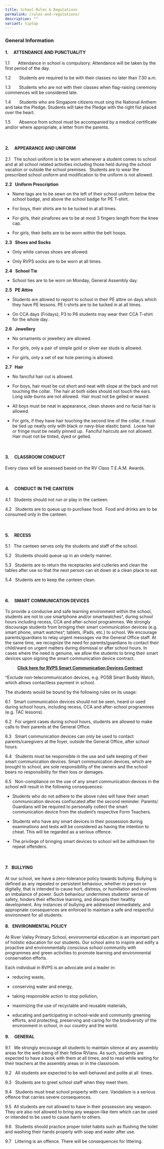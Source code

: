 ```yaml
---
title: School Rules & Regulations
permalink: /rules-and-regulations/
description: ""
variant: tiptap
---
```

<h3><strong>General Information</strong></h3>
<p></p>
<h4><strong>1.&nbsp;&nbsp;&nbsp;&nbsp; ATTENDANCE AND PUNCTUALITY</strong></h4>
<p>1.1&nbsp;&nbsp;&nbsp;&nbsp;&nbsp;&nbsp; Attendance in school is compulsory.
Attendance will be taken by the first period of the day.</p>
<p>1.2&nbsp;&nbsp;&nbsp;&nbsp;&nbsp;&nbsp; Students are required to be with
their classes no later than 7.30 a.m.</p>
<p>1.3&nbsp;&nbsp;&nbsp;&nbsp;&nbsp;&nbsp; Students who are not with their
classes when flag-raising ceremony commences will be considered late.</p>
<p>1.4&nbsp;&nbsp;&nbsp;&nbsp;&nbsp;&nbsp; Students who are Singapore citizens
must sing the National Anthem and take the Pledge. Students will take the
Pledge with the right fist placed over the heart.</p>
<p>1.5&nbsp;&nbsp;&nbsp;&nbsp;&nbsp;&nbsp; Absence from school must be accompanied
by a medical certificate and/or where appropriate, a letter from the parents.</p>
<p>&nbsp;</p>
<h4><strong>2.&nbsp;&nbsp;&nbsp;&nbsp; APPEARANCE AND UNIFORM</strong></h4>
<p>2.1&nbsp;&nbsp; The school uniform is to be worn whenever a student comes
to school and at all school related activities including those held during
the school vacation or outside the school premises.&nbsp; Students are
to wear the prescribed school uniform and modification to the uniform is
not allowed.</p>
<p><strong>2.2&nbsp;&nbsp; Uniform Prescription</strong>
</p>
<ul data-tight="true" class="tight">
<li>
<p>Name tags are to be sewn on the left of their school uniform below the
school badge, and above the school badge for PE T-shirt.</p>
</li>
<li>
<p>For boys, their shirts are to be tucked in at all times.</p>
</li>
<li>
<p>For girls, their pinafores are to be at most 3 fingers length from the
knee cap.</p>
</li>
<li>
<p>For girls, their belts are to be worn within the belt hoops.</p>
</li>
</ul>
<p><strong>2.3&nbsp;&nbsp; Shoes and Socks</strong>
</p>
<ul data-tight="true" class="tight">
<li>
<p>Only white canvas shoes are allowed.</p>
</li>
<li>
<p>Only RVPS socks are to be worn at all times.</p>
</li>
</ul>
<p><strong>2.4&nbsp;&nbsp; School Tie</strong>
</p>
<ul data-tight="true" class="tight">
<li>
<p>School ties are to be worn on Monday, General Assembly day.</p>
</li>
</ul>
<p><strong>2.5&nbsp;&nbsp; PE Attire</strong>
</p>
<ul data-tight="true" class="tight">
<li>
<p>Students are allowed to report to school in their PE attire on days which
they have PE lessons. PE t-shirts are to be tucked in at all times.</p>
</li>
<li>
<p>On CCA days (Fridays), P3 to P6 students may wear their CCA T-shirt for
the whole day.</p>
</li>
</ul>
<p><strong>2.6&nbsp;&nbsp; Jewellery</strong>
</p>
<ul data-tight="true" class="tight">
<li>
<p>No ornaments or jewellery are allowed.</p>
</li>
<li>
<p>For girls, only a pair of simple gold or silver ear studs is allowed.</p>
</li>
<li>
<p>For girls, only a set of ear hole piercing is allowed.</p>
</li>
</ul>
<p><strong>2.7&nbsp;&nbsp; Hair</strong>
</p>
<ul data-tight="true" class="tight">
<li>
<p>No fanciful hair cut is allowed.</p>
</li>
<li>
<p>For boys, hair must be cut short and neat with slope at the back and not
touching the collar.&nbsp; The hair at both sides should not touch the
ears.&nbsp; Long side-burns are not allowed.&nbsp; Hair must not be gelled
or waxed.</p>
</li>
<li>
<p>All boys must be neat in appearance, clean shaven and no facial hair is
allowed.</p>
</li>
<li>
<p>For girls, if they have hair touching the second line of the collar, it
must be tied up neatly only with black or navy-blue elastic band.&nbsp;
Loose hair or fringe must be neatly pinned up.&nbsp; Fanciful haircuts
are not allowed.&nbsp; Hair must not be tinted, dyed or gelled.</p>
</li>
</ul>
<p>&nbsp;</p>
<h4><strong>3.&nbsp;&nbsp;&nbsp;&nbsp; CLASSROOM CONDUCT</strong></h4>
<p>Every class will be assessed based on the RV Class T.E.A.M. Awards.</p>
<p>&nbsp;</p>
<h4><strong>4.&nbsp;&nbsp;&nbsp;&nbsp; CONDUCT IN THE CANTEEN</strong></h4>
<p>4.1&nbsp;&nbsp; Students should not run or play in the canteen.</p>
<p>4.2&nbsp;&nbsp; Students are to queue up to purchase food.&nbsp; Food
and drinks are to be consumed only in the canteen.</p>
<p>&nbsp;</p>
<h4><strong>5.&nbsp;&nbsp;&nbsp;&nbsp; RECESS</strong></h4>
<p>5.1&nbsp;&nbsp; The canteen serves only the students and staff of the
school.</p>
<p>5.2&nbsp;&nbsp; Students should queue up in an orderly manner.</p>
<p>5.3&nbsp;&nbsp; Students are to return the receptacles and cutleries and
clean the tables after use so that the next person can sit down at a clean
place to eat.</p>
<p>5.4&nbsp;&nbsp; Students are to keep the canteen clean.</p>
<p>&nbsp;</p>
<h4><strong>6.&nbsp;&nbsp;&nbsp;&nbsp; SMART COMMUNICATION DEVICES</strong></h4>
<p>To provide a conducive and safe learning environment within the school,
students are not to use smartphone and/or smartwatches^, during school
hours including recess, CCA and after-school programmes. We strongly discourage
students from bringing their smart communication devices (e.g. smart phone,
smart watches^, tablets, iPads, etc.) to school. We encourage parents/guardians
to relay urgent messages via the General Office staff. At the same time,
we recognize the need for parents/guardians to contact their child/ward
on urgent matters during dismissal or after school hours. In cases where
the need is genuine, we allow the students to bring their smart devices
upon signing the smart communication device contract.</p>
<p></p>
<blockquote>
<p><strong><a href="https://form.gov.sg/63c250adf2bd6c00123d4a21" rel="noopener nofollow" target="_blank">Click here for RVPS Smart Communication Devices Contract</a></strong>
</p>
</blockquote>
<p></p>
<p>^Exclude non-telecommunication devices, e.g. POSB Smart Buddy Watch, which
allows contactless payment in school.</p>
<p></p>
<p>The students would be bound by the following rules on its usage:</p>
<p>6.1&nbsp;&nbsp; Smart communication devices should not be seen, heard
or used during school hours, including recess, CCA and after-school programmes
(e.g. TAC lessons).</p>
<p>6.2&nbsp;&nbsp; For urgent cases during school hours, students are allowed
to make calls to their parents at the General Office.</p>
<p>6.3&nbsp;&nbsp; Smart communication devices can only be used to contact
parents/caregivers at the foyer, outside the General Office, after school
hours.</p>
<p>6.4&nbsp;&nbsp; Students must be responsible in the use and safe keeping
of their smart communication devices. Smart communication devices, which
are brought to school, are sole responsibility of the owners and the school
bears no responsibility for their loss or damages.</p>
<p>6.5&nbsp;&nbsp; Non-compliance on the use of any smart communication devices
in the school will result in the following consequences:</p>
<ul data-tight="true" class="tight">
<li>
<p>Students who do not adhere to the above rules will have their smart communication
devices confiscated after the second reminder. Parents/ Guardians will
be required to personally collect the smart communication device from the
student’s respective Form Teachers.</p>
</li>
<li>
<p>Students who have any smart devices in their possession during examinations
and tests will be considered as having the intention to cheat. This will
be regarded as a serious offence.</p>
</li>
<li>
<p>The privilege of bringing smart devices to school will be withdrawn for
repeat offenders.</p>
</li>
</ul>
<p>&nbsp;</p>
<h4><strong>7.&nbsp;&nbsp; BULLYING</strong></h4>
<p>At our school, we have a zero-tolerance policy towards bullying. Bullying
is defined as any repeated or persistent behaviour, whether in person or
digitally, that is intended to cause hurt, distress, or humiliation and
involves an imbalance of power. Such behaviour undermines students’ sense
of safety, hinders their effective learning, and disrupts their healthy
development. Any instances of bullying are addressed immediately, and appropriate
consequences are enforced to maintain a safe and respectful environment
for all students.</p>
<p></p>
<h4><strong>8.&nbsp;&nbsp; ENVIRONMENTAL POLICY</strong></h4>
<p>At River Valley Primary School, environmental education is an important
part of holistic education for our students. Our school aims to inspire
and edify a proactive and environmentally conscious school community with
programmes and green activities to promote learning and environmental conservation
efforts.</p>
<p>Each individual in RVPS is an advocate and a leader in:</p>
<ul data-tight="true" class="tight">
<li>
<p>reducing waste,</p>
</li>
<li>
<p>conserving water and energy,</p>
</li>
<li>
<p>taking responsible action to stop pollution,</p>
</li>
<li>
<p>maximizing the use of recyclable and reusable materials,</p>
</li>
<li>
<p>educating and participating in school-wide and community greening efforts,
and protecting, preserving and caring for the biodiversity of the environment
in school, in our country and the world.</p>
</li>
</ul>
<p></p>
<h4><strong>9.&nbsp;&nbsp;&nbsp;&nbsp; GENERAL</strong></h4>
<p>9.1&nbsp;&nbsp; We strongly encourage all students to maintain silence
at any assembly areas for the well-being of their fellow RVians. As such,
students are expected to have a book with them at all times, and to read
while waiting for their teachers at the assembly areas or in the classroom.</p>
<p>9.2&nbsp;&nbsp; All students are expected to be well-behaved and polite
at all &nbsp;times.</p>
<p>9.3&nbsp;&nbsp; Students are to greet school staff when they meet them.</p>
<p>9.4&nbsp;&nbsp; Students must treat school property with care. Vandalism
is a serious offence that carries severe consequences.</p>
<p>9.5&nbsp; All students are not allowed to have in their possession any
weapon. They are also not allowed to bring any weapon-like item which can
be used or intended to be used to cause harm to others.</p>
<p>9.6&nbsp;&nbsp; Students should practice proper toilet habits such as
flushing the toilet and washing their hands properly with soap and water
after use.</p>
<p>9.7&nbsp;&nbsp; Littering is an offence. There will be consequences for
littering.</p>
<p>&nbsp;</p>
<p></p>
<p><strong>&nbsp;</strong>
</p>